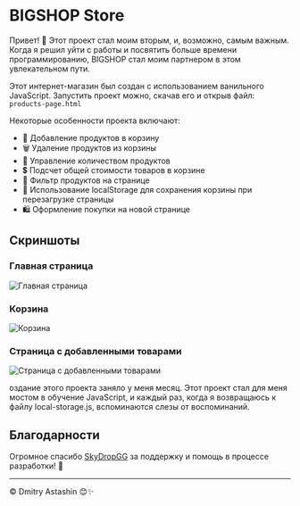 # BIGSHOP Store

Привет! 🚀 Этот проект стал моим вторым, и, возможно, самым важным. Когда я решил уйти с работы и посвятить больше времени программированию, BIGSHOP стал моим партнером в этом увлекательном пути.

Этот интернет-магазин был создан с использованием ванильного JavaScript.
Запустить проект можно, скачав его и открыв файл:
``products-page.html``

Некоторые особенности проекта включают:

- 🛒 Добавление продуктов в корзину
- 🗑️ Удаление продуктов из корзины
- 🔢 Управление количеством продуктов
- 💲 Подсчет общей стоимости товаров в корзине
- 🎯 Фильтр продуктов на странице
- 💼 Использование localStorage для сохранения корзины при перезагрузке страницы
- 🛍️ Оформление покупки на новой странице

## Скриншоты

### Главная страница
![Главная страница](https://sun9-19.userapi.com/impg/cffdpqyml3LM_ATvj3tq9BnXZj8JJ7lBP5_ljw/OMV7qo6KK8U.jpg?size=1450x801&quality=96&sign=7dbe7fda8344f9ab767d548591093213&type=album)

### Корзина
![Корзина](https://sun9-1.userapi.com/impg/vw2CqvYnHMND1HvbibakYeAA6dVIh4RJ-erIiA/5P1v-qvYFy0.jpg?size=724x574&quality=96&sign=dcd89af69af074ab784657f89db7ef1e&type=album)

### Страница с добавленными товарами
![Страница с добавленными товарами](https://sun9-32.userapi.com/impg/H36w6686ME8XaYPt6RwIVojGs5pxR_GxlfCmoQ/ow1LeNdZWx0.jpg?size=713x850&quality=96&sign=16711ac0b7d6fba48d7fb3221d25e7c6&type=album)

оздание этого проекта заняло у меня месяц. Этот проект стал для меня мостом в обучение JavaScript, и каждый раз, когда я возвращаюсь к файлу local-storage.js, вспоминаются слезы от воспоминаний.

## Благодарности

Огромное спасибо [SkyDropGG](https://github.com/SkyDropGG) за поддержку и помощь в процессе разработки! 🙌

---
© Dmitry Astashin 😊✨
